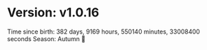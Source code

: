 # Version: v1.0.16
Time since birth: 382 days, 9169 hours, 550140 minutes, 33008400 seconds
Season: Autumn 🍁
